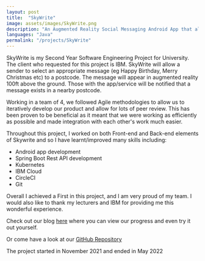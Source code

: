 ```yaml
---
layout: post
title:  "SkyWrite"
image: assets/images/SkyWrite.png
description: "An Augmented Reality Social Messaging Android App that allows users to send Augmented Reality messages to a specific postcode"
languages: "Java"
permalink: "/projects/SkyWrite"
---
```

SkyWrite is my Second Year Software Engineering Project for University. The client who requested for this project is IBM. SkyWrite will allow a sender to select an appropriate message (eg Happy Birthday, Merry Christmas etc) to a postcode. The message will appear in augmented reality 100ft above the ground. Those with the app/service will be notified that a message exists in a nearby postcode.

Working in a team of 4, we followed Agile methodologies to allow us to iteratively develop our product and allow for lots of peer review. This has been proven to be beneficial as it meant that we were working as efficiently as possible and made integration with each other's work much easier.

Throughout this project, I worked on both Front-end and Back-end elements of Skywrite and so I have learnt/improved many skills including:
- Android app development
- Spring Boot Rest API development
- Kubernetes
- IBM Cloud
- CircleCI
- Git

Overall I achieved a First in this project, and I am very proud of my team. I would also like to thank my lecturers and IBM for providing me this wonderful experience.

Check out our blog [here](https://sky-write.github.io/) where you can view our progress and even try it out yourself.

Or come have a look at our [GitHub Repository](https://github.com/spe-uob/2021-ARMessaging/)

The project started in November 2021 and ended in May 2022